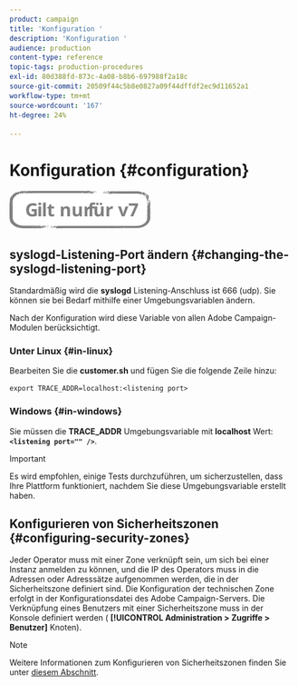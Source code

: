 ```yaml
---
product: campaign
title: 'Konfiguration '
description: 'Konfiguration '
audience: production
content-type: reference
topic-tags: production-procedures
exl-id: 80d388fd-873c-4a08-b8b6-697988f2a18c
source-git-commit: 20509f44c5b8e0827a09f44dffdf2ec9d11652a1
workflow-type: tm+mt
source-wordcount: '167'
ht-degree: 24%

---
```


# Konfiguration {#configuration}

![](../../assets/v7-only.svg)

## syslogd-Listening-Port ändern {#changing-the-syslogd-listening-port}

Standardmäßig wird die **syslogd** Listening-Anschluss ist 666 (udp). Sie können sie bei Bedarf mithilfe einer Umgebungsvariablen ändern.

Nach der Konfiguration wird diese Variable von allen Adobe Campaign-Modulen berücksichtigt.

### Unter Linux {#in-linux}

Bearbeiten Sie die **customer.sh** und fügen Sie die folgende Zeile hinzu:

```
export TRACE_ADDR=localhost:<listening port>
```

### Windows {#in-windows}

Sie müssen die **TRACE_ADDR** Umgebungsvariable mit **localhost** Wert: **`<listening port="" />`**.

>[!IMPORTANT]
>
>Es wird empfohlen, einige Tests durchzuführen, um sicherzustellen, dass Ihre Plattform funktioniert, nachdem Sie diese Umgebungsvariable erstellt haben.

## Konfigurieren von Sicherheitszonen {#configuring-security-zones}

Jeder Operator muss mit einer Zone verknüpft sein, um sich bei einer Instanz anmelden zu können, und die IP des Operators muss in die Adressen oder Adresssätze aufgenommen werden, die in der Sicherheitszone definiert sind. Die Konfiguration der technischen Zone erfolgt in der Konfigurationsdatei des Adobe Campaign-Servers. Die Verknüpfung eines Benutzers mit einer Sicherheitszone muss in der Konsole definiert werden ( **[!UICONTROL Administration > Zugriffe > Benutzer]** Knoten).

>[!NOTE]
>
>Weitere Informationen zum Konfigurieren von Sicherheitszonen finden Sie unter [diesem Abschnitt](../../installation/using/security-zones.md).
